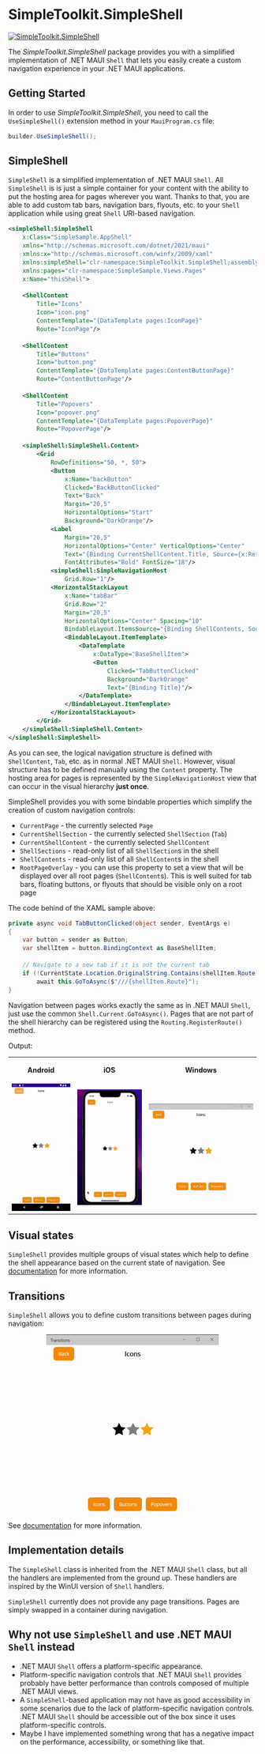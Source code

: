 # SimpleToolkit.SimpleShell

[![SimpleToolkit.SimpleShell](https://img.shields.io/nuget/v/SimpleToolkit.SimpleShell.svg?label=SimpleToolkit.SimpleShell)](https://www.nuget.org/packages/SimpleToolkit.SimpleShell/)

The *SimpleToolkit.SimpleShell* package provides you with a simplified implementation of .NET MAUI `Shell` that lets you easily create a custom navigation experience in your .NET MAUI applications.

## Getting Started

In order to use *SimpleToolkit.SimpleShell*, you need to call the `UseSimpleShell()` extension method in your `MauiProgram.cs` file:

```csharp
builder.UseSimpleShell();
```

## SimpleShell

`SimpleShell` is a simplified implementation of .NET MAUI `Shell`. All `SimpleShell` is is just a simple container for your content with the ability to put the hosting area for pages wherever you want. Thanks to that, you are able to add custom tab bars, navigation bars, flyouts, etc. to your `Shell` application while using great `Shell` URI-based navigation.

```xml
<simpleShell:SimpleShell
    x:Class="SimpleSample.AppShell"
    xmlns="http://schemas.microsoft.com/dotnet/2021/maui"
    xmlns:x="http://schemas.microsoft.com/winfx/2009/xaml"
    xmlns:simpleShell="clr-namespace:SimpleToolkit.SimpleShell;assembly=SimpleToolkit.SimpleShell"
    xmlns:pages="clr-namespace:SimpleSample.Views.Pages"
    x:Name="thisShell">

    <ShellContent
        Title="Icons"
        Icon="icon.png"
        ContentTemplate="{DataTemplate pages:IconPage}"
        Route="IconPage"/>

    <ShellContent
        Title="Buttons"
        Icon="button.png"
        ContentTemplate="{DataTemplate pages:ContentButtonPage}"
        Route="ContentButtonPage"/>

    <ShellContent
        Title="Popovers"
        Icon="popover.png"
        ContentTemplate="{DataTemplate pages:PopoverPage}"
        Route="PopoverPage"/>

    <simpleShell:SimpleShell.Content>
        <Grid
            RowDefinitions="50, *, 50">
            <Button
                x:Name="backButton"
                Clicked="BackButtonClicked"
                Text="Back"
                Margin="20,5"
                HorizontalOptions="Start"
                Background="DarkOrange"/>
            <Label
                Margin="20,5"
                HorizontalOptions="Center" VerticalOptions="Center"
                Text="{Binding CurrentShellContent.Title, Source={x:Reference thisShell}}"
                FontAttributes="Bold" FontSize="18"/>
            <simpleShell:SimpleNavigationHost
                Grid.Row="1"/>
            <HorizontalStackLayout
                x:Name="tabBar"
                Grid.Row="2"
                Margin="20,5"
                HorizontalOptions="Center" Spacing="10"
                BindableLayout.ItemsSource="{Binding ShellContents, Source={x:Reference thisShell}}">
                <BindableLayout.ItemTemplate>
                    <DataTemplate
                        x:DataType="BaseShellItem">
                        <Button
                            Clicked="TabButtonClicked"
                            Background="DarkOrange"
                            Text="{Binding Title}"/>
                    </DataTemplate>
                </BindableLayout.ItemTemplate>
            </HorizontalStackLayout>
        </Grid>
    </simpleShell:SimpleShell.Content>
</simpleShell:SimpleShell>
```

As you can see, the logical navigation structure is defined with `ShellContent`, `Tab`, etc. as in normal .NET MAUI `Shell`. However, visual structure has to be defined manually using the `Content` property. The hosting area for pages is represented by the `SimpleNavigationHost` view that can occur in the visual hierarchy **just once**.

SimpleShell provides you with some bindable properties which simplify the creation of custom navigation controls:

- `CurrentPage` - the currently selected `Page`
- `CurrentShellSection` - the currently selected `ShellSection` (`Tab`)
- `CurrentShellContent` - the currently selected `ShellContent`
- `ShellSections` - read-only list of all `ShellSection`s in the shell
- `ShellContents` - read-only list of all `ShellContent`s in the shell
- `RootPageOverlay` - you can use this property to set a view that will be displayed over all root pages (`ShellContent`s). This is well suited for tab bars, floating buttons, or flyouts that should be visible only on a root page

The code behind of the XAML sample above:

```csharp
private async void TabButtonClicked(object sender, EventArgs e)
{
    var button = sender as Button;
    var shellItem = button.BindingContext as BaseShellItem;

    // Navigate to a new tab if it is not the current tab
    if (!CurrentState.Location.OriginalString.Contains(shellItem.Route))
        await this.GoToAsync($"///{shellItem.Route}");
}
```

Navigation between pages works exactly the same as in .NET MAUI `Shell`, just use the common `Shell.Current.GoToAsync()`. Pages that are not part of the shell hierarchy can be registered using the `Routing.RegisterRoute()` method.

Output:

<p align="center">
    <table>
        <tr>
            <th>
                <p align="center">Android</p>
            </th>
            <th>
                <p align="center">iOS</p>
            </th>
            <th>
                <p align="center">Windows</p>
            </th>
        </tr>
        <tr>
            <td>
                <img src="../images/android_simpleshell.gif" data-canonical-src="../images/android_popover.gif" width="148"/>
            </td>
            <td>
                <img src="../images/ios_simpleshell.gif" data-canonical-src="../images/ios_simpleshell.gif" width="180"/>
            </td>
            <td>
                <img src="../images/windows_simpleshell.gif" data-canonical-src="../images/windows_simpleshell.gif" width="280"/>
            </td>
        </tr>
    </table>
</p>

## Visual states

`SimpleShell` provides multiple groups of visual states which help to define the shell appearance based on the current state of navigation. See [documentation](VisualStates.md) for more information.

## Transitions

`SimpleShell` allows you to define custom transitions between pages during navigation:

<p align="center">
    <img width="350" src="../images/windows_transitions.gif">
</p>

See [documentation](Transitions.md) for more information.

## Implementation details

The `SimpleShell` class is inherited from the .NET MAUI `Shell` class, but all the handlers are implemented from the ground up. These handlers are inspired by the WinUI version of `Shell` handlers.

`SimpleShell` currently does not provide any page transitions. Pages are simply swapped in a container during navigation.

## Why not use `SimpleShell` and use .NET MAUI `Shell` instead

- .NET MAUI `Shell` offers a platform-specific appearance.
- Platform-specific navigation controls that .NET MAUI `Shell` provides probably have better performance than controls composed of multiple .NET MAUI views.
- A `SimpleShell`-based application may not have as good accessibility in some scenarios due to the lack of platform-specific navigation controls. .NET MAUI `Shell` should be accessible out of the box since it uses platform-specific controls.
- Maybe I have implemented something wrong that has a negative impact on the performance, accessibility, or something like that.